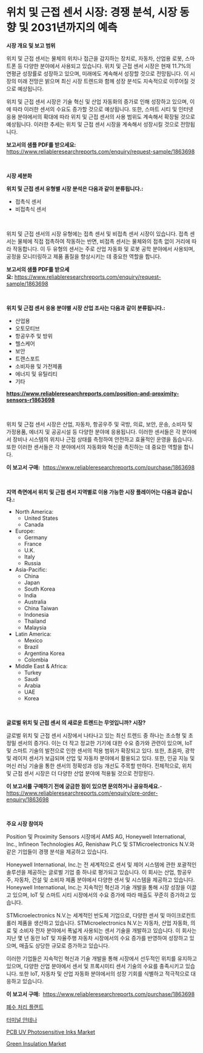 <p><h1>위치 및 근접 센서 시장: 경쟁 분석, 시장 동향 및 2031년까지의 예측</h1></p><p><strong>시장 개요 및 보고 범위</strong></p>
<p><p>위치 및 근접 센서는 물체의 위치나 접근을 감지하는 장치로, 자동차, 산업용 로봇, 스마트폰 등 다양한 분야에서 사용되고 있습니다. 위치 및 근접 센서 시장은 현재 11.7%의 연평균 성장률로 성장하고 있으며, 미래에도 계속해서 성장할 것으로 전망됩니다. 이 시장의 미래 전망은 밝으며 최신 시장 트렌드와 함께 성장 분석도 지속적으로 이루어질 것으로 예상됩니다. </p><p>위치 및 근접 센서 시장은 기술 혁신 및 산업 자동화의 증가로 인해 성장하고 있으며, 이에 따라 이러한 센서의 수요도 증가할 것으로 예상됩니다. 또한, 스마트 시티 및 인터넷 응용 분야에서의 확대에 따라 위치 및 근접 센서의 사용 범위도 계속해서 확장될 것으로 예상됩니다. 이러한 추세는 위치 및 근접 센서 시장을 계속해서 성장시킬 것으로 전망됩니다.</p></p>
<p><strong>보고서의 샘플 PDF를 받으세요:</strong> <a href="https://www.reliableresearchreports.com/enquiry/request-sample/1863698">https://www.reliableresearchreports.com/enquiry/request-sample/1863698</a></p>
<p>&nbsp;</p>
<p><strong>시장 세분화</strong></p>
<p><strong>위치 및 근접 센서 유형별 시장 분석은 다음과 같이 분류됩니다.:</strong></p>
<p><ul><li>접촉식 센서</li><li>비접촉식 센서</li></ul></p>
<p>&nbsp;</p>
<p><p>위치 및 근접 센서의 시장 유형에는 접촉 센서 및 비접촉 센서 시장이 있습니다. 접촉 센서는 물체에 직접 접촉하여 작동하는 반면, 비접촉 센서는 물체와의 접촉 없이 거리에 따라 작동합니다. 이 두 유형의 센서는 주로 산업 자동화 및 로봇 공학 분야에서 사용되며, 공정을 모니터링하고 제품 품질을 향상시키는 데 중요한 역할을 합니다.</p></p>
<p><strong>보고서의 샘플 PDF를 받으세요:</strong>&nbsp;<a href="https://www.reliableresearchreports.com/enquiry/request-sample/1863698">https://www.reliableresearchreports.com/enquiry/request-sample/1863698</a></p>
<p>&nbsp;</p>
<p><strong> 위치 및 근접 센서 응용 분야별 시장 산업 조사는 다음과 같이 분류됩니다.:</strong></p>
<p><ul><li>산업용</li><li>오토모티브</li><li>항공우주 및 방위</li><li>헬스케어</li><li>보안</li><li>트랜스포트</li><li>소비자용 및 가전제품</li><li>에너지 및 유틸리티</li><li>기타</li></ul></p>
<p><strong><a href="https://www.reliableresearchreports.com/position-and-proximity-sensors-r1863698">https://www.reliableresearchreports.com/position-and-proximity-sensors-r1863698</a></strong></p>
<p>&nbsp;</p>
<p><p>위치 및 근접 센서 시장은 산업, 자동차, 항공우주 및 국방, 의료, 보안, 운송, 소비자 및 가정용품, 에너지 및 공공시설 등 다양한 분야에 응용됩니다. 이러한 센서들은 각 분야에서 장비나 시스템의 위치나 근접 상태를 측정하여 안전하고 효율적인 운영을 돕습니다. 또한 이러한 센서들은 각 분야에서의 자동화와 혁신을 촉진하는 데 중요한 역할을 합니다.</p></p>
<p><strong>이 보고서 구매:</strong>&nbsp; <a href="https://www.reliableresearchreports.com/purchase/1863698">https://www.reliableresearchreports.com/purchase/1863698</a></p>
<p>&nbsp;</p>
<p><strong>지역 측면에서 위치 및 근접 센서 지역별로 이용 가능한 시장 플레이어는 다음과 같습니다.:</strong></p>
<p><ul>
    <li>
        North America:
        <ul>
            <li>United States</li>
            <li>Canada</li>
        </ul>
    </li>
    <li>
        Europe:
        <ul>
            <li>Germany</li>
            <li>France</li>
            <li>U.K.</li>
            <li>Italy</li>
            <li>Russia</li>
        </ul>
    </li>
    <li>
        Asia-Pacific:
        <ul>
            <li>China</li>
            <li>Japan</li>
            <li>South Korea</li>
            <li>India</li>
            <li>Australia</li>
            <li>China Taiwan</li>
            <li>Indonesia</li>
            <li>Thailand</li>
            <li>Malaysia</li>
        </ul>
    </li>
    <li>
        Latin America:
        <ul>
            <li>Mexico</li>
            <li>Brazil</li>
            <li>Argentina Korea</li>
            <li>Colombia</li>
        </ul>
    </li>
    <li>
        Middle East & Africa:
        <ul>
            <li>Turkey</li>
            <li>Saudi</li>
            <li>Arabia</li>
            <li>UAE</li>
            <li>Korea</li>
        </ul>
    </li>
    </ul></p>
<p>&nbsp;</p>
<p><strong>글로벌 위치 및 근접 센서 의 새로운 트렌드는 무엇입니까? 시장?</strong></p>
<p><p>글로벌 위치 및 근접 센서 시장에서 나타나고 있는 최신 트렌드 중 하나는 초소형 및 초정밀 센서의 증가다. 이는 더 작고 정교한 기기에 대한 수요 증가와 관련이 있으며, IoT 및 스마트 기술의 발전으로 인한 센서의 적용 범위가 확장되고 있다. 또한, 초음파, 광학 및 레이저 센서가 보급되며 산업 및 자동차 분야에서 활용되고 있다. 또한, 인공 지능 및 머신 러닝 기술을 통한 센서의 정확성과 성능 개선도 주목할 만하다. 전체적으로, 위치 및 근접 센서 시장은 더 다양한 산업 분야에 적용될 것으로 전망된다.</p></p>
<p><strong>이 보고서를 구매하기 전에 궁금한 점이 있으면 문의하거나 공유하세요.</strong>- <a href="https://www.reliableresearchreports.com/enquiry/pre-order-enquiry/1863698">https://www.reliableresearchreports.com/enquiry/pre-order-enquiry/1863698</a></p>
<p>&nbsp;</p>
<p><strong>주요 시장 참여자</strong></p>
<p><p>Position 및 Proximity Sensors 시장에서 AMS AG, Honeywell International, Inc., Infineon Technologies AG, Renishaw PLC 및 STMicroelectronics N.V.와 같은 기업들이 경쟁 분석을 제공하고 있습니다. </p><p>Honeywell International, Inc.는 전 세계적으로 센서 및 제어 시스템에 관한 포괄적인 솔루션을 제공하는 글로벌 기업 중 하나로 평가되고 있습니다. 이 회사는 산업, 항공우주, 자동차, 건설 및 소비자 제품 분야에서 다양한 센서 및 시스템을 제공하고 있습니다. Honeywell International, Inc.는 지속적인 혁신과 기술 개발을 통해 시장 성장을 이끌고 있으며, IoT 및 스마트 시티 시장에서의 수요 증가에 따라 매출도 꾸준히 증가하고 있습니다.</p><p>STMicroelectronics N.V.는 세계적인 반도체 기업으로, 다양한 센서 및 마이크로컨트롤러 제품을 생산하고 있습니다. STMicroelectronics N.V.는 자동차, 산업 자동화, 의료 및 소비자 전자 분야에서 폭넓게 사용되는 센서 기술을 개발하고 있습니다. 이 회사는 지난 몇 년 동안 IoT 및 자율주행 자동차 시장에서의 수요 증가를 반영하여 성장하고 있으며, 매출도 상당한 규모로 증가하고 있습니다.</p><p>이러한 기업들은 지속적인 혁신과 기술 개발을 통해 시장에서 선두적인 위치를 유지하고 있으며, 다양한 산업 분야에서 센서 및 프록시미티 센서 기술의 수요를 충족시키고 있습니다. 또한 IoT, 자동차 및 산업 자동화 분야에서의 성장 기회를 식별하고 적극적으로 대응하고 있습니다.</p></p>
<p><strong>이 보고서 구매:</strong>&nbsp;&nbsp;<a href="https://www.reliableresearchreports.com/purchase/1863698">https://www.reliableresearchreports.com/purchase/1863698</a></p>
<p><p><a href="https://github.com/lzrvbyqzftro57/Market-Research-Report-List-1/blob/main/195124529845.md">폐수 처리 플랜트</a></p><p><a href="https://github.com/vs019sa3m8x/Market-Research-Report-List-1/blob/main/761205229846.md">터미널 안테나</a></p><p><a href="https://issuu.com/reportprime-2/docs/pcb-uv-photosensitive-inks-market-size-2030.pptx">PCB UV Photosensitive Inks Market</a></p><p><a href="https://issuu.com/reportprime-2/docs/green-insulation-market-size-2030.pptx">Green Insulation Market</a></p></p>